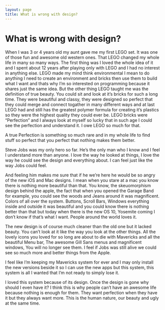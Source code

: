 ```yaml
---
layout: page
title: What is wrong with design?
---
```


# What is wrong with design?

When I was 3 or 4 years old my aunt gave me my first LEGO set. It was one of those fun and awesome old western ones. That LEGO changed my whole life in many so many ways. The first thing was I loved the whole idea of it and I spent about 12 years after playing only with LEGO and I had no interest in anything else. LEGO made my mind think environmental I mean to do anything I need to create an environment and bricks then use them to build what I want and thats why I’m so interested on programming because it shares just the same idea. But the other thing LEGO taught me was the definition of true beauty. You could sit and look at it’s bricks for such a long time. They were beautiful and classy, they were designed so perfect that they could merge and connect togather in many different ways and at last LEGO had and still has the greatest polymer formula for creating it’s plastics so they were the highest quality they could ever be. LEGO bricks were “Perfection” and I always look at myself so lucky that in such age I could see the perfection and understand  it. I owe LEGO so much for that.<br>

A true Perfection is something so much rare and in my whole life  to find stuff so perfect that you perfect that nothing makes them better.<br>

Steve Jobs was my only hero so far. He’s the only man who I know and I feel I understand more than anyone. I love the way he looked at things, I love the way he could see the design and everything about. I can feel just like the way Jobs could feel. <br>

And feeling him makes me sure that if he we’re here he would be so angry of the new iOS and Mac designs. I mean when you stare at a mac you know there is nothing more beautiful than that. You know, the skeuomorphism design behind the apple, the fact that when you opened the Garage Band for example, you could see the woods and Jeans around it was magnificent. Colors of all over the system. Buttons, Scroll Bars, Windows everything inside and outside it was beautiful and you could know there is nothing better than that but today when there is the new OS 10, Yosemite coming I don’t know if that’s what I want. People around the world loves it.<br>

The new design is of course much cleaner than the old one but it lacked beauty. You can’t look at it like the way you look at the other things. All the lovely icons you loved for so long are about to die with Mavericks and all the beautiful Menu bar, The awesome Gill Sans menus and magnificent windows, You will no longer see them. I feel if Jobs was still alive we could see so much more and better things from the Apple.<br>

I feel like I’m keeping my Mavericks system for ever and I may only install the new versions beside it so I can use the new apps but this system, this system is all I wanted that I’m not ready to simply lose it.<br>

I loved this system because of its design. Once the design is gone why should I even have it? I think this is why people can’t have an awesome life because nothing is enough for them. They want perfection when they have it but they always want more. This is the human nature, our beauty and ugly at the same time.